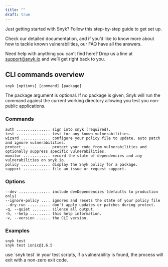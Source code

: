 ```yaml
---
title: ""
draft: true
---
```


Just getting started with Snyk? Follow this step-by-step guide to get set up.

Check our detailed documentation, and if you’d like to know more about how to tackle known vulnerabilities, our FAQ have all the answers.

Need help with anything you can’t find here? Drop us a line at support@snyk.io and we’ll get right back to you.

## CLI commands overview

```
snyk [options] [command] [package]
```

The package argument is optional. If no package is given, Snyk will run the command against the current working directory allowing you test you non-public applications.

### Commands

```
auth ............... sign into snyk (required).
test ............... test for any known vulnerabilities.
wizard ............. configure your policy file to update, auto patch and ignore vulnerabilities.
protect ............ protect your code from vulnerabilities and optionally suppress specific vulnerabilities.
monitor ............ record the state of dependencies and any vulnerabilities on snyk.io.
policy ............. display the Snyk policy for a package.
support ............ file an issue or request support.
```

### Options

```
--dev .............. include devDependencies (defaults to production only)
--ignore-policy .... ignores and resets the state of your policy file
--dry-run .......... don't apply updates or patches during protect.
-q, --quiet ........ silence all output.
-h, --help ......... this help information.
-v, --version ...... the CLI version.
```

### Examples

```
snyk test
snyk test ionic@1.6.5
```

<div class="alert alert--inline alert--notice">
  <p>use `snyk test` in your test scripts, if a vulnerability is found, the process will exit with a non-zero exit code.</p>
</div>
